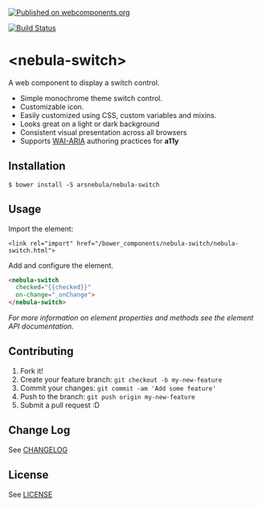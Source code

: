 [![Published on webcomponents.org](https://img.shields.io/badge/webcomponents.org-published-blue.svg)](https://www.webcomponents.org/element/arsnebula/nebula-switch)

[![Build Status](https://saucelabs.com/browser-matrix/arsnebula.svg)](https://saucelabs.com/beta/builds/7b8476c364ec4390a541e3cc3b735351)

# \<nebula-switch\>

A web component to display a switch control.

* Simple monochrome theme switch control.
* Customizable icon.
* Easily customized using CSS, custom variables and mixins.
* Looks great on a light or dark background
* Consistent visual presentation across all browsers
* Supports [WAI-ARIA](https://www.w3.org/TR/wai-aria-practices-1.1/#checkbox) authoring practices for **a11y**

## Installation

```
$ bower install -S arsnebula/nebula-switch
```

## Usage

Import the element:

```
<link rel="import" href="/bower_components/nebula-switch/nebula-switch.html"> 
```

Add and configure the element.

```html
<nebula-switch
  checked="{{checked}}"
  on-change="_onChange">
</nebula-switch>
```

*For more information on element properties and methods see the element API documentation.*

## Contributing

1. Fork it!
2. Create your feature branch: `git checkout -b my-new-feature`
3. Commit your changes: `git commit -am 'Add some feature'`
4. Push to the branch: `git push origin my-new-feature`
5. Submit a pull request :D

## Change Log

See [CHANGELOG](/CHANGELOG.md)

## License

See [LICENSE](/LICENSE.md)
